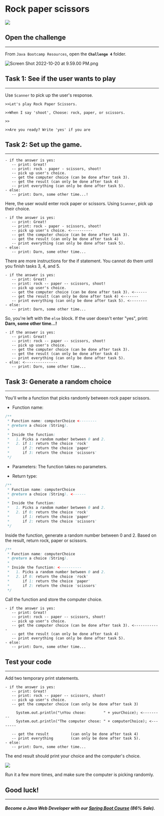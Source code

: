 # **Rock paper scissors**

![](https://firebasestorage.googleapis.com/v0/b/learnthepart-75aed.appspot.com/o/images%2F7b884cfe-1f4e-4c0d-8bc6-eb825ead8eeb?alt=media&token=91f1af42-bbf9-4be9-ada0-ca1d44662f48)

## Open the challenge
------------------

From `Java Bootcamp Resources`, open the **`Challenge 4`** folder.

![Screen Shot 2022-10-20 at 9.59.00 PM.png](https://firebasestorage.googleapis.com/v0/b/learnthepart-75aed.appspot.com/o/images%2F2741fff1-5a2f-4038-89b1-e8860c25ac7d?alt=media&token=de17aafa-6ab7-4805-a89e-63c5c4fe1656)


## Task 1: See if the user wants to play
-------------------------------------

Use `Scanner` to pick up the user's response.

`>>Let's play Rock Paper Scissors.`

`>>When I say 'shoot', Choose: rock, paper, or scissors.`

`>>`

`>>Are you ready? Write 'yes' if you are`

## Task 2: Set up the game.
------------------------

```
- if the answer is yes:
   -- print: Great!
   -- print: rock - paper - scissors, shoot!
   -- pick up user's choice.
   -- get the computer choice (can be done after task 3).
   -- get the result (can only be done after task 4)
   -- print everything (can only ﻿b﻿e done after task 5).
- else:
   -- print: Darn, some﻿ other time...!
```

Here, the user would enter rock paper or scissors. Using `Scanner`, pick up their choice.

```
- if the answer is yes:
   -- print: Great!
   -- print: rock - paper - scissors, shoot!
   -- pick up user's choice. <----------
   -- get the computer choice (can be done after task 3).
   -- get the result (can only be done after task 4)
   -- print everything (can only be done after task 5).
- els﻿e﻿:
   -- print: Darn, some other time...
```
There are more instructions for the if statement. You cannot do them until you finish tasks 3, 4, and 5.

```
- if the answer is yes:
   -- print: Great!
   -- print: rock -- paper -- scissors, shoot!
   -- pick up user's choice.
   -- get the computer choice (can be done after task 3). <------
   -- get the result (can only be done after task 4) <-------
   -- print everything (can only be done after task 5). <--------
- els﻿e﻿:
   -- print: Darn, some other time...
```

So, you're left with the `else` block. If the user doesn't enter "yes", print: **Darn, some other time...!**

```
- if the answer is yes:
   -- print: Great!
   -- print: rock -- paper -- scissors, shoot!
   -- pick up user's choice.
   -- get the computer choice (can be done after task 3﻿)﻿.
   -- get the result (can only be done after task 4﻿)
   -- print everything (can only be done after task 5﻿)﻿.
- else﻿: <---------------
   -- print: Darn, some other time...        ﻿
```

## **Task 3: Generate a random choice**
------------------------------------

You'll write a function that picks randomly between rock paper scissors.

- Function name:

```java
/**
 * Function name: computerChoice <--------
 * @return a choice (String).
 *
 * Inside the function:
 *   1. Picks a random number between 0 and 2.
 *   2. if 1: return the choice 'rock'
 *      if 2: return the choice 'paper'
 *      if 3: return the choice 'scissors'
 */
```

- Parameters: The function takes no parameters.

- Return type:

```java
/**
 * Function name: computerChoice
 * @return a choice (String). <------
 *
 * Inside the function:
 *   1. Picks a random number between 0 and 2.
 *   2. if 0: return the choice 'rock'
 *      if 1: return the choice 'paper'
 *      if 2: return the choice 'scissors'
 */
```

Inside the function, generate a random number between 0 and 2. Based on the result, return rock, paper or scissors.

```java
/**
 * Function name: computerChoice
 * @return a choice (String).
 *
 * Inside the function: <----------
 *   1. Picks a random number between 0 and 2.
 *   2. if 0: return the choice 'rock'
 *      if 1: return the choice 'paper'
 *      if 2: return the choice 'scissors'
 */
```

Call the function and store the computer choice.

```
- if the answer is yes:
   -- print: Great!
   -- print: rock -- paper -- scissors, shoot!
   -- pick up user's choice.
   -- get the computer choice (can be done after task 3). <------------
   -- get the result (can only be done after task 4)
   -- print everything (can only be done after task 5).
- else:
   -- print: Darn, some other time...
```

## Test your code
--------------

Add two temporary print statements.

```
- if the answer is yes:
   -- print: Great!
   -- print: rock -- paper -- scissors, shoot!
   -- pick up user's choice.
   -- get the computer choice (can only be done after task 3﻿)

     System.out.println("\nYou chose:        " + yourChoice); <---------
     System.out.println("The computer chose: " + computerChoice); <--------

   -- get the result          (can only be done after task 4)
   -- print everything        (can only be done after task 5).
- else:
   -- print: Darn, some other time...
```

The end result should print your choice and the computer's choice.

![](https://firebasestorage.googleapis.com/v0/b/learnthepart-75aed.appspot.com/o/images%2F3930fb22-fcae-4a00-b6ad-01b8d3ed43db?alt=media&token=70d8386d-2443-46a4-a7f3-cfcb31b7600f)

Run it a few more times, and make sure the computer is picking randomly.

## Good luck!
----------
##### Become a Java Web Developer with our [Spring Boot Course](https://udemy-redirect-app.herokuapp.com/spring) (86% Sale).